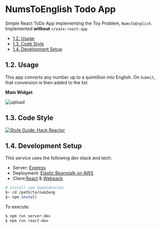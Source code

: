# NumsToEnglish Todo App

Simple React ToDo App implementing the Toy Problem, `NumsToEnglish`.
Implemented **without** `create-react-app`

- [1.2. Usage](#13-usage)
- [1.3. Code Style](#13-code-style)
- [1.4. Development Setup](#14-development-setup)

## 1.2. Usage


This app converts any number up to a quintillion into English.  On `Submit`, that conversion is then added to the list

**Main Widget**

![upload](https://giant.gfycat.com/DecisiveScarceBull.gif)

## 1.3. Code Style


[![Style Guide: Hack Reactor](https://img.shields.io/badge/Style%20Guide-Hack%20Reactor-blue.svg)](https://github.com/hackreactor-labs/eslint-config-hackreactor)

## 1.4. Development Setup


This service uses the following dev stack and tech:
  - Server: [Express](http://expressjs.com/)
  - Deployment: [Elastic Beanstalk on AWS](https://aws.amazon.com/elasticbeanstalk/)
  - Client:[React](http://reactjs.org/) & [Webpack](https://webpack.js.org)

```sh
# install npm dependencies
$> cd /path/to/num2eng
$> npm install
```

To execute:

```sh
$ npm run server-dev
$ npm run react-dev
```